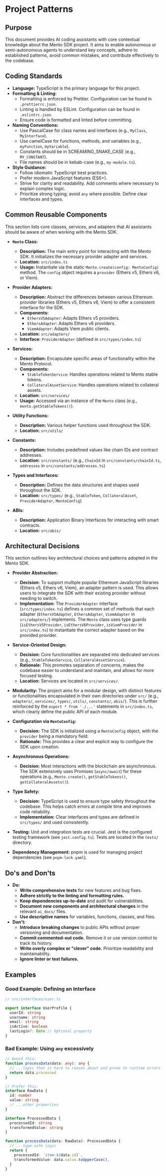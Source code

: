 # Project Patterns

## Purpose

This document provides AI coding assistants with core contextual knowledge about the Mento SDK project. It aims to enable autonomous or semi-autonomous agents to understand key concepts, adhere to established patterns, avoid common mistakes, and contribute effectively to the codebase.

## Coding Standards

- **Language:** TypeScript is the primary language for this project.
- **Formatting & Linting:**
  - Formatting is enforced by Prettier. Configuration can be found in `.prettierrc.json`.
  - Linting is handled by ESLint. Configuration can be found in `.eslintrc.json`.
  - Ensure code is formatted and linted before committing.
- **Naming Conventions:**
  - Use PascalCase for class names and interfaces (e.g., `MyClass`, `MyInterface`).
  - Use camelCase for functions, methods, and variables (e.g., `myFunction`, `myVariable`).
  - Constants should be in SCREAMING_SNAKE_CASE (e.g., `MY_CONSTANT`).
  - File names should be in kebab-case (e.g., `my-module.ts`).
- **Style Guidance:**
  - Follow idiomatic TypeScript best practices.
  - Prefer modern JavaScript features (ES6+).
  - Strive for clarity and readability. Add comments where necessary to explain complex logic.
  - Prioritize strong typing; avoid `any` where possible. Define clear interfaces and types.

## Common Reusable Components

This section lists core classes, services, and adapters that AI assistants should be aware of when working with the Mento SDK.

- **`Mento` Class:**

  - **Description:** The main entry point for interacting with the Mento SDK. It initializes the necessary provider adapter and services.
  - **Location:** `src/index.ts`
  - **Usage:** Instantiate via the static `Mento.create(config: MentoConfig)` method. The `config` object requires a `provider` (Ethers v5, Ethers v6, or Viem).

- **Provider Adapters:**

  - **Description:** Abstract the differences between various Ethereum provider libraries (Ethers v5, Ethers v6, Viem) to offer a consistent interface for the SDK.
  - **Components:**
    - `EthersV5Adapter`: Adapts Ethers v5 providers.
    - `EthersAdapter`: Adapts Ethers v6 providers.
    - `ViemAdapter`: Adapts Viem public clients.
  - **Location:** `src/adapters/`
  - **Interface:** `ProviderAdapter` (defined in `src/types/index.ts`)

- **Services:**

  - **Description:** Encapsulate specific areas of functionality within the Mento Protocol.
  - **Components:**
    - `StableTokenService`: Handles operations related to Mento stable tokens.
    - `CollateralAssetService`: Handles operations related to collateral assets.
  - **Location:** `src/services/`
  - **Usage:** Accessed via an instance of the `Mento` class (e.g., `mento.getStableTokens()`).

- **Utility Functions:**

  - **Description:** Various helper functions used throughout the SDK.
  - **Location:** `src/utils/`

- **Constants:**

  - **Description:** Includes predefined values like chain IDs and contract addresses.
  - **Location:** `src/constants/` (e.g., `ChainId` in `src/constants/chainId.ts`, `addresses` in `src/constants/addresses.ts`)

- **Types and Interfaces:**

  - **Description:** Defines the data structures and shapes used throughout the SDK.
  - **Location:** `src/types/` (e.g., `StableToken`, `CollateralAsset`, `ProviderAdapter`, `MentoConfig`)

- **ABIs:**
  - **Description:** Application Binary Interfaces for interacting with smart contracts.
  - **Location:** `src/abis/`

## Architectural Decisions

This section outlines key architectural choices and patterns adopted in the Mento SDK.

- **Provider Abstraction:**

  - **Decision:** To support multiple popular Ethereum JavaScript libraries (Ethers v5, Ethers v6, Viem), an adapter pattern is used. This allows users to integrate the SDK with their existing provider without needing to switch.
  - **Implementation:** The `ProviderAdapter` interface (`src/types/index.ts`) defines a common set of methods that each adapter (`EthersV5Adapter`, `EthersAdapter`, `ViemAdapter` in `src/adapters/`) implements. The `Mento` class uses type guards (`isEthersV5Provider`, `isEthersV6Provider`, `isViemProvider` in `src/index.ts`) to instantiate the correct adapter based on the provided provider.

- **Service-Oriented Design:**

  - **Decision:** Core functionalities are separated into dedicated services (e.g., `StableTokenService`, `CollateralAssetService`).
  - **Rationale:** This promotes separation of concerns, makes the codebase easier to understand and maintain, and allows for more focused testing.
  - **Location:** Services are located in `src/services/`.

- **Modularity:** The project aims for a modular design, with distinct features or functionalities encapsulated in their own directories under `src/` (e.g., `adapters/`, `services/`, `types/`, `utils/`, `constants/`, `abis/`). This is further reinforced by the `export * from './...'` statements in `src/index.ts`, which clearly define the public API of each module.

- **Configuration via `MentoConfig`:**

  - **Decision:** The SDK is initialized using a `MentoConfig` object, with the `provider` being a mandatory field.
  - **Rationale:** This provides a clear and explicit way to configure the SDK upon creation.

- **Asynchronous Operations:**

  - **Decision:** Most interactions with the blockchain are asynchronous. The SDK extensively uses Promises (`async/await`) for these operations (e.g., `Mento.create()`, `getStableTokens()`, `getCollateralAssets()`).

- **Type Safety:**

  - **Decision:** TypeScript is used to ensure type safety throughout the codebase. This helps catch errors at compile time and improves code reliability.
  - **Implementation:** Clear interfaces and types are defined in `src/types/` and used consistently.

- **Testing:** Unit and integration tests are crucial. Jest is the configured testing framework (see `jest.config.ts`). Tests are located in the `tests/` directory.

- **Dependency Management:** pnpm is used for managing project dependencies (see `pnpm-lock.yaml`).

## Do's and Don'ts

- **Do:**
  - **Write comprehensive tests** for new features and bug fixes.
  - **Adhere strictly to the linting and formatting rules.**
  - **Keep dependencies up-to-date** and audit for vulnerabilities.
  - **Document new components and architectural changes** in the relevant `ai_docs/` files.
  - **Use descriptive names** for variables, functions, classes, and files.
- **Don't:**
  - **Introduce breaking changes** to public APIs without proper versioning and documentation.
  - **Commit commented-out code.** Remove it or use version control to track its history.
  - **Write overly complex or "clever" code.** Prioritize readability and maintainability.
  - **Ignore linter or test failures.**

## Examples

### Good Example: Defining an Interface

```typescript
// src/interfaces/user.ts

export interface UserProfile {
  userId: string
  username: string
  email: string
  isActive: boolean
  lastLogin?: Date // Optional property
}
```

### Bad Example: Using `any` excessively

```typescript
// Avoid this:
function processData(data: any): any {
  // ...logic that is hard to reason about and prone to runtime errors
  return data.processed
}

// Prefer this:
interface RawData {
  id: number
  value: string
  // ...other properties
}

interface ProcessedData {
  processedId: string
  transformedValue: string
}

function processData(data: RawData): ProcessedData {
  // ...type-safe logic
  return {
    processedId: `item-${data.id}`,
    transformedValue: data.value.toUpperCase(),
  }
}
```

